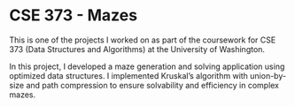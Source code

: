 # CSE 373 - Mazes

This is one of the projects I worked on as part of the coursework for CSE 373 (Data Structures and Algorithms) at the University of Washington. 

In this project, I developed a maze generation and solving application using optimized data structures. I implemented Kruskal’s algorithm with union-by-size and path compression to ensure solvability and efficiency in complex mazes.
